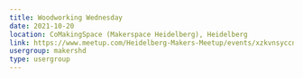 ```yaml
---
title: Woodworking Wednesday
date: 2021-10-20
location: CoMakingSpace (Makerspace Heidelberg), Heidelberg
link: https://www.meetup.com/Heidelberg-Makers-Meetup/events/xzkvnsyccnbbc/
usergroup: makershd
type: usergroup
---
```

